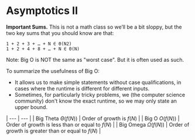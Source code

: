 # Asymptotics II

__Important Sums.__ This is not a math class so we’ll be a bit sloppy, but the two key sums that you should know are that:
```
1 + 2 + 3 + … + N ∈ Θ(N2)
1 + 2 + 4 + 8 + … + N ∈ Θ(N)
```


Note: Big O is NOT the same as "worst case". But it is often used as such.

To summarize the usefulness of Big O:
- It allows us to make simple statements without case qualifications, in cases where the runtime is different for different inputs.
- Sometimes, for particularly tricky problems, we (the computer science community) don't know the exact runtime, so we may only state an upper bound.


| --- | --- |
| Big Theta $\Theta(f(N))$ | Order of growth is $f(N)$ |
| Big O $O(f(N))$ | Order of growth is less than or equal to $f(N)$ |
| Big Omega $\Omega(f(N))$ | Order of growth is greater than or equal to $f(N)$ |